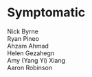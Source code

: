 # Symptomatic
Nick Byrne <br/>
Ryan Pineo <br/>
Ahzam Ahmad <br/>
Helen Gezahegn <br/>
Amy (Yang Yi) Xiang <br/>
Aaron Robinson <br/>

